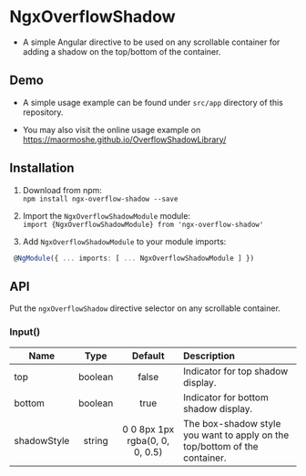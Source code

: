 # NgxOverflowShadow

- A simple Angular directive to be used on any scrollable container for adding a shadow on the top/bottom of the container.

## Demo

- A simple usage example can be found under `src/app` directory of this repository.

- You may also visit the online usage example on https://maormoshe.github.io/OverflowShadowLibrary/

## Installation

1. Download from npm:  
   `npm install ngx-overflow-shadow --save`

2. Import the `NgxOverflowShadowModule` module:    
   `import {NgxOverflowShadowModule} from 'ngx-overflow-shadow'`

3. Add `NgxOverflowShadowModule` to your module imports:
```ts
 @NgModule({ ... imports: [ ... NgxOverflowShadowModule ] })
 ```

## API

Put the `ngxOverflowShadow` directive selector on any scrollable container.

### Input()

| Name           | Type       | Default                          | Description                                                               |
|----------------|:----------:|:--------------------------------:|:--------------------------------------------------------------------------|
| top            | boolean    | false                            | Indicator for top shadow display.                                         |
| bottom         | boolean    | true                             | Indicator for bottom shadow display.                                      |
| shadowStyle    | string     | 0 0 8px 1px rgba(0, 0, 0, 0.5)   | The box-shadow style you want to apply on the top/bottom of the container.|
